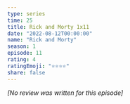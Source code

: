 ```yaml
---
type: series
time: 25
title: Rick and Morty 1x11
date: "2022-08-12T00:00:00"
name: "Rick and Morty"
season: 1
episode: 11
rating: 4
ratingEmoji: "⭐️⭐️⭐️⭐️"
share: false
---
```


_[No review was written for this episode]_
